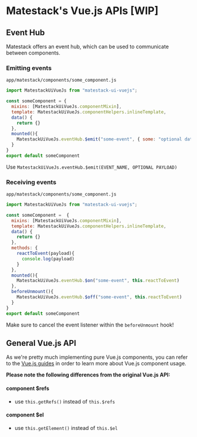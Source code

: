 # Matestack's Vue.js APIs \[WIP\]

## Event Hub

Matestack offers an event hub, which can be used to communicate between components.

### Emitting events

`app/matestack/components/some_component.js`

```javascript
import MatestackUiVueJs from "matestack-ui-vuejs";

const someComponent = {
  mixins: [MatestackUiVueJs.componentMixin],
  template: MatestackUiVueJs.componentHelpers.inlineTemplate,
  data() {
    return {}
  },
  mounted(){
    MatestackUiVueJs.eventHub.$emit("some-event", { some: "optional data" })
  }
}
export default someComponent
```

Use `MatestackUiVueJs.eventHub.$emit(EVENT_NAME, OPTIONAL PAYLOAD)`

### Receiving events

`app/matestack/components/some_component.js`

```javascript
import MatestackUiVueJs from "matestack-ui-vuejs";

const someComponent =  {
  mixins: [MatestackUiVueJs.componentMixin],
  template: MatestackUiVueJs.componentHelpers.inlineTemplate,
  data() {
    return {}
  },
  methods: {
    reactToEvent(payload){
      console.log(payload)
    }
  },
  mounted(){
    MatestackUiVueJs.eventHub.$on("some-event", this.reactToEvent)
  },
  beforeUnmount(){
    MatestackUiVueJs.eventHub.$off("some-event", this.reactToEvent)
  }
}
export default someComponent
```

Make sure to cancel the event listener within the `beforeUnmount` hook!

## General Vue.js API

As we're pretty much implementing pure Vue.js components, you can refer to the [Vue.js guides](https://vuejs.org/v3/guide/) in order to learn more about Vue.js component usage.

**Please note the following differences from the original Vue.js API:**

#### component $refs

- use `this.getRefs()` instead of `this.$refs`

#### component $el

- use `this.getElement()` instead of `this.$el`
